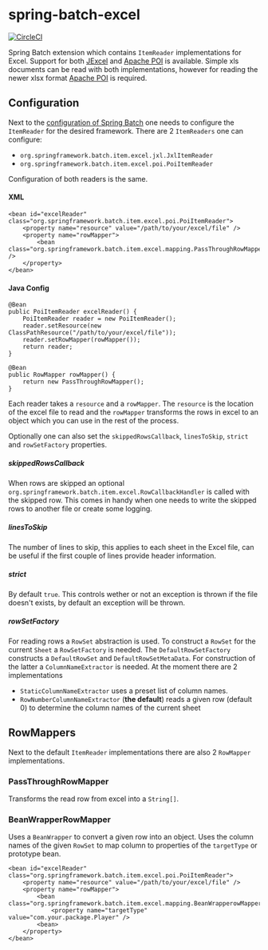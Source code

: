 # spring-batch-excel

[![CircleCI](https://circleci.com/gh/mdeinum/spring-batch-excel.svg?style=svg)](https://circleci.com/gh/mdeinum/spring-batch-excel)

Spring Batch extension which contains `ItemReader` implementations for Excel. Support for both [JExcel][1] and [Apache POI][2] is available. Simple xls documents can be read with both implementations, however for reading the newer xlsx format [Apache POI][2] is required.

## Configuration

Next to the [configuration of Spring Batch](http://docs.spring.io/spring-batch/reference/html/configureJob.html) one needs to configure the `ItemReader` for the desired framework.
There are 2 `ItemReaders` one can configure:

- `org.springframework.batch.item.excel.jxl.JxlItemReader`
- `org.springframework.batch.item.excel.poi.PoiItemReader`

Configuration of both readers is the same.

#### XML

    <bean id="excelReader" class="org.springframework.batch.item.excel.poi.PoiItemReader">
        <property name="resource" value="/path/to/your/excel/file" />
        <property name="rowMapper">
            <bean class="org.springframework.batch.item.excel.mapping.PassThroughRowMapper" />
        </property>
    </bean>

#### Java Config

    @Bean
    public PoiItemReader excelReader() {
        PoiItemReader reader = new PoiItemReader();
        reader.setResource(new ClassPathResource("/path/to/your/excel/file"));
        reader.setRowMapper(rowMapper());
        return reader;
    }

    @Bean
    public RowMapper rowMapper() {
        return new PassThroughRowMapper();
    }

Each reader takes a `resource` and a `rowMapper`. The `resource` is the location of the excel file to read and the `rowMapper` transforms the rows in excel to an object which you can use in the rest of the process.

Optionally one can also set the `skippedRowsCallback`, `linesToSkip`, `strict` and `rowSetFactory` properties.

##### skippedRowsCallback
When rows are skipped an optional `org.springframework.batch.item.excel.RowCallbackHandler` is called with the skipped row. This comes in handy when one needs to write the skipped rows to another file or create some logging.

##### linesToSkip
The number of lines to skip, this applies to each sheet in the Excel file, can be useful if the first couple of lines provide header information.

##### strict
By default `true`. This controls wether or not an exception is thrown if the file doesn't exists, by default an exception will be thrown.

##### rowSetFactory
For reading rows a `RowSet` abstraction is used. To construct a `RowSet` for the current `Sheet` a `RowSetFactory` is needed. The `DefaultRowSetFactory` constructs a `DefaultRowSet` and `DefaultRowSetMetaData`. For construction of the latter a `ColumnNameExtractor` is needed. At the moment there are 2 implementations

 - `StaticColumnNameExtractor` uses a preset list of column names.
 - `RowNumberColumnNameExtractor` (**the default**) reads a given row (default 0) to determine the column names of the current sheet

## RowMappers
Next to the default `ItemReader` implementations there are also 2 `RowMapper` implementations.

### PassThroughRowMapper
Transforms the read row from excel into a `String[]`.

### BeanWrapperRowMapper
Uses a `BeanWrapper` to convert a given row into an object. Uses the column names of the given `RowSet` to map column to properties of the `targetType` or prototype bean.

    <bean id="excelReader" class="org.springframework.batch.item.excel.poi.PoiItemReader">
        <property name="resource" value="/path/to/your/excel/file" />
        <property name="rowMapper">
            <bean class="org.springframework.batch.item.excel.mapping.BeanWrapperowMapper">
                <property name="targetType" value="com.your.package.Player" />
            <bean>
        </property>
    </bean>

[1]: http://jexcelapi.sourceforge.net
[2]: http://poi.apache.org
